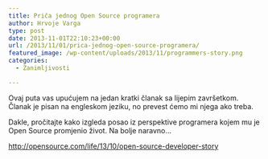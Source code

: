 ```yaml
---
title: Priča jednog Open Source programera
author: Hrvoje Varga
type: post
date: 2013-11-01T22:10:23+00:00
url: /2013/11/01/prica-jednog-open-source-programera/
featured_image: /wp-content/uploads/2013/11/programmers-story.png
categories:
  - Zanimljivosti

---
```

Ovaj puta vas upućujem na jedan kratki članak sa lijepim završetkom. Članak je pisan na engleskom jeziku, no prevest ćemo mi njega ako treba.

Dakle, pročitajte kako izgleda posao iz perspektive programera kojem mu je Open Source promjenio život. Na bolje naravno&#8230;

<http://opensource.com/life/13/10/open-source-developer-story>